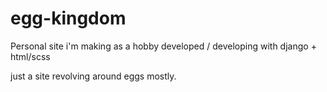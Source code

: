 # egg-kingdom
Personal site i'm making as a hobby
developed / developing with django + html/scss

just a site revolving around eggs mostly.

